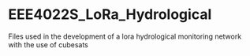 # EEE4022S_LoRa_Hydrological
 Files used in the development of a lora hydrological monitoring network with the use of cubesats
